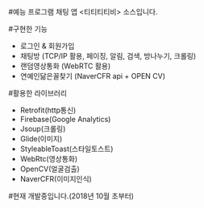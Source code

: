 #예능 프로그램 채팅 앱 <티티티티비> 소스입니다.

#구현한 기능

- 로그인 & 회원가입
- 채팅방 (TCP/IP 활용, 페이징, 알림, 검색, 방나누기, 크롤링)
- 랜덤영상통화 (WebRTC 활용)
- 연예인닮은꼴찾기 (NaverCFR api + OPEN CV)

#활용한 라이브러리

- Retrofit(http통신)
- Firebase(Google Analytics)
- Jsoup(크롤링)
- Glide(이미지)
- StyleableToast(스타일토스트)
- WebRtc(영상통화)
- OpenCV(얼굴검출)
- NaverCFR(이미지인식)

#현재 개발중입니다.(2018년 10월 초부터)
